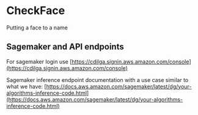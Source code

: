 # CheckFace

Putting a face to a name


## Sagemaker and API endpoints
For sagemaker login use [https://cdilga.signin.aws.amazon.com/console](https://cdilga.signin.aws.amazon.com/console)

Sagemaker inference endpoint documentation with a use case similar to what we have:
[https://docs.aws.amazon.com/sagemaker/latest/dg/your-algorithms-inference-code.html](https://docs.aws.amazon.com/sagemaker/latest/dg/your-algorithms-inference-code.html)


